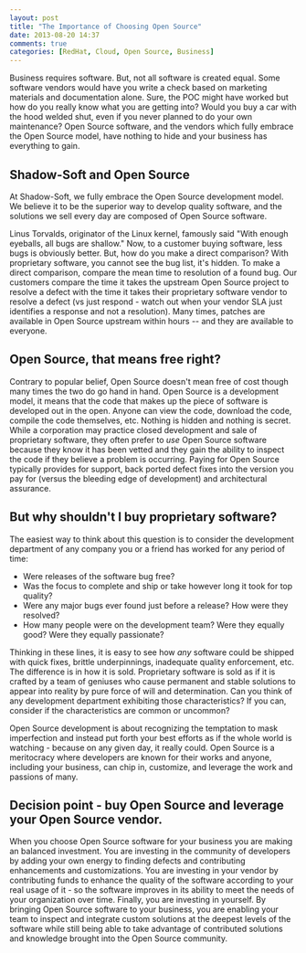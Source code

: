 ```yaml
---
layout: post
title: "The Importance of Choosing Open Source"
date: 2013-08-20 14:37
comments: true
categories: [RedHat, Cloud, Open Source, Business]
---
```


Business requires software.  But, not all software is created equal.  Some software vendors would have you write a check based on marketing materials and documentation alone.  Sure, the POC might have worked but how do you really know what you are getting into?  Would you buy a car with the hood welded shut, even if you never planned to do your own maintenance?  Open Source software, and the vendors which fully embrace the Open Source model, have nothing to hide and your business has everything to gain.


Shadow-Soft and Open Source
---------------------------
At Shadow-Soft, we fully embrace the Open Source development model.  We believe it to be the superior way to develop quality software, and the solutions we sell every day are composed of Open Source software.  

Linus Torvalds, originator of the Linux kernel, famously said "With enough eyeballs, all bugs are shallow."  Now, to a customer buying software, less bugs is obviously better.  But, how do you make a direct comparison?  With proprietary software, you cannot see the bug list, it's hidden.  To make a direct comparison, compare the mean time to resolution of a found bug.  Our customers compare the time it takes the upstream Open Source project to resolve a defect with the time it takes their proprietary software vendor to resolve a defect (vs just respond - watch out when your vendor SLA just identifies a response and not a resolution).  Many times, patches are available in Open Source upstream within hours -- and they are available to everyone.


Open Source, that means free right?
-----------------------------------
Contrary to popular belief, Open Source doesn't mean free of cost though many times the two do go hand in hand.  Open Source is a development model, it means that the code that makes up the piece of software is developed out in the open.  Anyone can view the code, download the code, compile the code themselves, etc.  Nothing is hidden and nothing is secret.  While a corporation may practice closed development and sale of proprietary software, they often prefer to _use_ Open Source software because they know it has been vetted and they gain the ability to inspect the code if they believe a problem is occurring.  Paying for Open Source typically provides for support, back ported defect fixes into the version you pay for (versus the bleeding edge of development) and architectural assurance.


But why shouldn't I buy proprietary software?
--------------------------------------------
The easiest way to think about this question is to consider the development department of any company you or a friend has worked for any period of time:

* Were releases of the software bug free?
* Was the focus to complete and ship or take however long it took for top quality?
* Were any major bugs ever found just before a release?  How were they resolved?
* How many people were on the development team?  Were they equally good?  Were they equally passionate?

Thinking in these lines, it is easy to see how _any_ software could be shipped with quick fixes, brittle underpinnings, inadequate quality enforcement, etc.  The difference is in how it is sold.  Proprietary software is sold as if it is crafted by a team of geniuses who cause permanent and stable solutions to appear into reality by pure force of will and determination.  Can you think of any development department exhibiting those characteristics?  If you can, consider if the characteristics are common or uncommon?

Open Source development is about recognizing the temptation to mask imperfection and instead put forth your best efforts as if the whole world is watching - because on any given day, it really could.  Open Source is a meritocracy where developers are known for their works and anyone, including your business, can chip in, customize, and leverage the work and passions of many.


Decision point - buy Open Source and leverage your Open Source vendor.
-----------------------------------------------------------------------
When you choose Open Source software for your business you are making an balanced investment.  You are investing in the community of developers by adding your own energy to finding defects and contributing enhancements and customizations.  You are investing in your vendor by contributing funds to enhance the quality of the software according to your real usage of it - so the software improves in its ability to meet the needs of your organization over time.  Finally, you are investing in yourself.  By bringing Open Source software to your business, you are enabling your team to inspect and integrate custom solutions at the deepest levels of the software while still being able to take advantage of contributed solutions and knowledge brought into the Open Source community.
